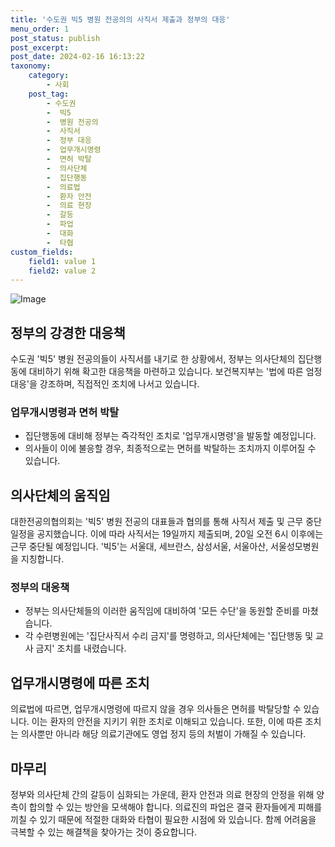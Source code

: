 ```yaml
---
title: '수도권 빅5 병원 전공의의 사직서 제출과 정부의 대응'
menu_order: 1
post_status: publish
post_excerpt: 
post_date: 2024-02-16 16:13:22
taxonomy:
    category:
        - 사회
    post_tag:
        - 수도권
        -  빅5
        -  병원 전공의
        -  사직서
        -  정부 대응
        -  업무개시명령
        -  면허 박탈
        -  의사단체
        -  집단행동
        -  의료법
        -  환자 안전
        -  의료 현장
        -  갈등
        -  파업
        -  대화
        -  타협
custom_fields:
    field1: value 1
    field2: value 2
---
```


![Image](https://imgnews.pstatic.net/image/055/2024/02/16/0001131307_001_20240216095201147.jpg?type=w647)

## 정부의 강경한 대응책
수도권 '빅5' 병원 전공의들이 사직서를 내기로 한 상황에서, 정부는 의사단체의 집단행동에 대비하기 위해 확고한 대응책을 마련하고 있습니다. 보건복지부는 '법에 따른 엄정 대응'을 강조하며, 직접적인 조치에 나서고 있습니다.
### 업무개시명령과 면허 박탈
- 집단행동에 대비해 정부는 즉각적인 조치로 '업무개시명령'을 발동할 예정입니다. 
- 의사들이 이에 불응할 경우, 최종적으로는 면허를 박탈하는 조치까지 이루어질 수 있습니다.
## 의사단체의 움직임
대한전공의협의회는 '빅5' 병원 전공의 대표들과 협의를 통해 사직서 제출 및 근무 중단 일정을 공지했습니다. 이에 따라 사직서는 19일까지 제출되며, 20일 오전 6시 이후에는 근무 중단될 예정입니다. '빅5'는 서울대, 세브란스, 삼성서울, 서울아산, 서울성모병원을 지칭합니다.
### 정부의 대응책
- 정부는 의사단체들의 이러한 움직임에 대비하여 '모든 수단'을 동원할 준비를 마쳤습니다.
- 각 수련병원에는 '집단사직서 수리 금지'를 명령하고, 의사단체에는 '집단행동 및 교사 금지' 조치를 내렸습니다.
## 업무개시명령에 따른 조치
의료법에 따르면, 업무개시명령에 따르지 않을 경우 의사들은 면허를 박탈당할 수 있습니다. 이는 환자의 안전을 지키기 위한 조치로 이해되고 있습니다. 또한, 이에 따른 조치는 의사뿐만 아니라 해당 의료기관에도 영업 정지 등의 처벌이 가해질 수 있습니다.
## 마무리
정부와 의사단체 간의 갈등이 심화되는 가운데, 환자 안전과 의료 현장의 안정을 위해 양측이 합의할 수 있는 방안을 모색해야 합니다. 의료진의 파업은 결국 환자들에게 피해를 끼칠 수 있기 때문에 적절한 대화와 타협이 필요한 시점에 와 있습니다. 함께 어려움을 극복할 수 있는 해결책을 찾아가는 것이 중요합니다.
